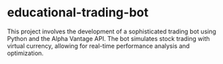 # educational-trading-bot
This project involves the development of a sophisticated trading bot using Python and the Alpha Vantage API. The bot simulates stock trading with virtual currency, allowing for real-time performance analysis and optimization.
